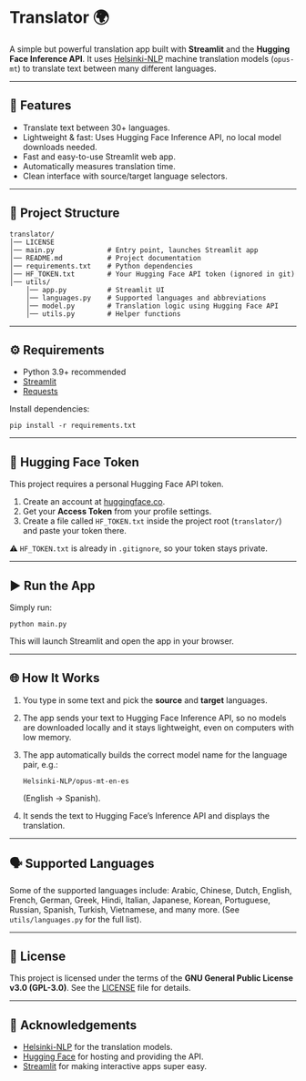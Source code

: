 # Translator 🌍

A simple but powerful translation app built with **Streamlit** and the **Hugging Face Inference API**.
It uses [Helsinki-NLP](https://huggingface.co/Helsinki-NLP) machine translation models (`opus-mt`) to translate text between many different languages.

---

## 🚀 Features

* Translate text between 30+ languages.
* Lightweight & fast: Uses Hugging Face Inference API, no local model downloads needed.
* Fast and easy-to-use Streamlit web app.
* Automatically measures translation time.
* Clean interface with source/target language selectors.

---

## 📂 Project Structure

```
translator/
│── LICENSE
│── main.py             # Entry point, launches Streamlit app
│── README.md           # Project documentation
│── requirements.txt    # Python dependencies
│── HF_TOKEN.txt        # Your Hugging Face API token (ignored in git)
│── utils/
    │── app.py          # Streamlit UI
    │── languages.py    # Supported languages and abbreviations
    │── model.py        # Translation logic using Hugging Face API
    │── utils.py        # Helper functions
```

---

## ⚙️ Requirements

* Python 3.9+ recommended
* [Streamlit](https://streamlit.io/)
* [Requests](https://docs.python-requests.org/en/master/)

Install dependencies:

```
pip install -r requirements.txt
```

---

## 🔑 Hugging Face Token

This project requires a personal Hugging Face API token.

1. Create an account at [huggingface.co](https://huggingface.co).
2. Get your **Access Token** from your profile settings.
3. Create a file called `HF_TOKEN.txt` inside the project root (`translator/`) and paste your token there.

⚠️ `HF_TOKEN.txt` is already in `.gitignore`, so your token stays private.

---

## ▶️ Run the App

Simply run:

```
python main.py
```

This will launch Streamlit and open the app in your browser.

---

## 🌐 How It Works

1. You type in some text and pick the **source** and **target** languages.
2. The app sends your text to Hugging Face Inference API, so no models are downloaded locally and it stays lightweight, even on computers with low memory.
3. The app automatically builds the correct model name for the language pair, e.g.:

   ```
   Helsinki-NLP/opus-mt-en-es
   ```

   (English → Spanish).
3. It sends the text to Hugging Face’s Inference API and displays the translation.

---

## 🗣️ Supported Languages

Some of the supported languages include:
Arabic, Chinese, Dutch, English, French, German, Greek, Hindi, Italian, Japanese, Korean, Portuguese, Russian, Spanish, Turkish, Vietnamese, and many more.
(See `utils/languages.py` for the full list).

---

## 📜 License

This project is licensed under the terms of the **GNU General Public License v3.0 (GPL-3.0)**.
See the [LICENSE](LICENSE) file for details.

---

## 🙌 Acknowledgements

* [Helsinki-NLP](https://huggingface.co/Helsinki-NLP) for the translation models.
* [Hugging Face](https://huggingface.co/) for hosting and providing the API.
* [Streamlit](https://streamlit.io/) for making interactive apps super easy.